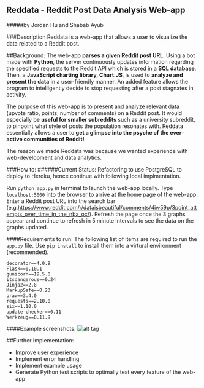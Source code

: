 ## Reddata - Reddit Post Data Analysis Web-app
#####by Jordan Hu and Shabab Ayub

###Description
Reddata is a web-app that allows a user to visualize the data related to a Reddit post. 

##Background:
The web-app **parses a given Reddit post URL**. Using a bot made with **Python**, the server continuously updates information regarding the specified requests to the Reddit API which is stored in a **SQL database**. Then, a **JavaScript charting library, Chart.JS**, is used to **analyze and present the data** in a user-friendly manner. An added feature allows the program to intelligently decide to stop requesting after a post stagnates in activity. 

The purpose of this web-app is to present and analyze relevant data (upvote ratio, points, number of comments) on a Reddit post.  It would especially be **useful for smaller subreddits** such as a university subreddit, to pinpoint what style of posts the population resonates with. Reddata essentially allows a user to **get a glimpse into the psyche of the ever-active communities of Reddit!**

The reason we made Reddata was because we wanted experience with web-development and data analytics. 

###How to:
######Current Status: Refactoring to use PostgreSQL to deploy to Heroku, hence continue with following local implmentation.

Run ```python app.py``` in terminal to launch the web-app locally. Type ```localhost:5000``` into the browser to arrive at the home page of the web-app. Enter a Reddit post URL into the search bar (e.g.https://www.reddit.com/r/dataisbeautiful/comments/4iw59p/3point_attempts_over_time_in_the_nba_oc/). Refresh the page once the 3 graphs appear and continue to refresh in 5 minute intervals to see the data on the graphs updated. 

####Requirements to run:
The following list of items are required to run the ```app.py``` file. Use ```pip install``` to install them into a virtural environment (recommended). 

```
decorator==4.0.9
Flask==0.10.1
gunicorn==19.5.0
itsdangerous==0.24
Jinja2==2.8
MarkupSafe==0.23
praw==3.4.0
requests==2.10.0
six==1.10.0
update-checker==0.11
Werkzeug==0.11.9
```
####Example screenshots:
![alt tag](https://raw.githubusercontent.com/username/projectname/reddit-post-data-analysis/pictures/reddata-index.png)

##Further Implementation: 
- Improve user experience
- Implement error handling
- Implement example usage
- Generate Python test scripts to optimally test every feature of the web-app
